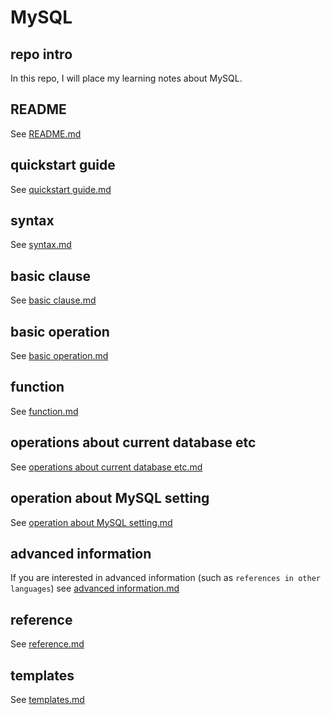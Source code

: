 # MySQL
## repo intro
In this repo, I will place my learning notes about MySQL.

## README
See [README.md](https://github.com/40843245/MySQL/blob/main/README.md)

## quickstart guide
See [quickstart guide.md](https://github.com/40843245/MySQL/blob/main/quickstart%20guide.md)

## syntax
See [syntax.md](https://github.com/40843245/MySQL/blob/main/syntax.md)

## basic clause
See [basic clause.md](https://github.com/40843245/MySQL/blob/main/basic%20clause.md)

## basic operation
See [basic operation.md](https://github.com/40843245/MySQL/blob/main/basic%20operation.md)

## function
See [function.md](https://github.com/40843245/MySQL/blob/main/function.md)

## operations about current database etc
See [operations about current database etc.md](https://github.com/40843245/MySQL/blob/main/operations%20about%20current%20database%20etc.md)

## operation about MySQL setting
See [operation about MySQL setting.md](https://github.com/40843245/MySQL/blob/main/operation%20about%20MySQL%20setting.md)
## advanced information
If you are interested in advanced information (such as `references in other languages`) see [advanced information.md](https://github.com/40843245/Perl/blob/main/advanced%20information.md)

## reference
See [reference.md](https://github.com/40843245/MySQL/blob/main/reference.md)

## templates
See [templates.md](https://github.com/40843245/MySQL/blob/main/templates.md)
